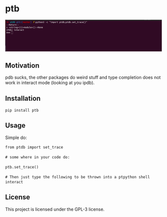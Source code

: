 # ptb

![Usage](https://raw.githubusercontent.com/4thel00z/ptdb/master/ptdb.png)

## Motivation

pdb sucks, the other packages do weird stuff and type completion does not work in interact mode (looking at you ipdb).

## Installation

```
pip install ptb
```

## Usage

Simple do:

```python3
from ptdb import set_trace

# some where in your code do:

ptb.set_trace()

# Then just type the following to be thrown into a ptpython shell
interact
```


## License

This project is licensed under the GPL-3 license.
